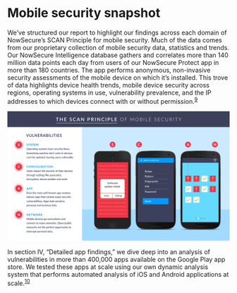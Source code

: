 # Mobile security snapshot

We’ve structured our report to highlight our findings across each domain of NowSecure’s SCAN Principle for mobile security. Much of the data comes from our proprietary collection of mobile security data, statistics and trends. Our NowSecure Intelligence database gathers and correlates more than 140 million data points each day from users of our NowSecure Protect app in more than 180 countries. The app performs anonymous, non-invasive security assessments of the mobile device on which it’s installed. This trove of data highlights device health trends, mobile device security across regions, operating systems in use, vulnerability prevalence, and the IP addresses to which devices connect with or without permission.<sup>[9](https://www.nowsecure.com/intelligence/)</sup>

![](assets\ScanPrinciple.png)

In section IV, “Detailed app findings,” we dive deep into an analysis of vulnerabilities in more than 400,000 apps available on the Google Play app store. We tested these apps at scale using our own dynamic analysis system that performs automated analysis of iOS and Android applications at scale.<sup>[10](https://www.nowsecure.com/blog/2015/12/17/finding-mobile-vulnerabilities-at-scale/)</sup>





